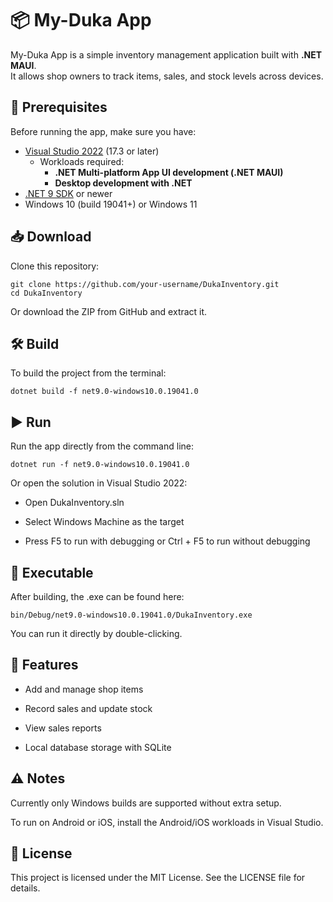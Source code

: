 # 📦 My-Duka App

My-Duka App is a simple inventory management application built with **.NET MAUI**.  
It allows shop owners to track items, sales, and stock levels across devices.

## 🚀 Prerequisites

Before running the app, make sure you have:

- [Visual Studio 2022](https://visualstudio.microsoft.com/vs/) (17.3 or later)  
  - Workloads required:  
    - **.NET Multi-platform App UI development (.NET MAUI)**  
    - **Desktop development with .NET**  
- [.NET 9 SDK](https://dotnet.microsoft.com/en-us/download) or newer  
- Windows 10 (build 19041+) or Windows 11

## 📥 Download

Clone this repository:

```
git clone https://github.com/your-username/DukaInventory.git
cd DukaInventory
```
Or download the ZIP from GitHub and extract it.

## 🛠️ Build

To build the project from the terminal:

```
dotnet build -f net9.0-windows10.0.19041.0
```

## ▶️ Run

Run the app directly from the command line:

```
dotnet run -f net9.0-windows10.0.19041.0
```

Or open the solution in Visual Studio 2022:

- Open DukaInventory.sln

- Select Windows Machine as the target

- Press F5 to run with debugging or Ctrl + F5 to run without debugging

## 📂 Executable

After building, the .exe can be found here:

```
bin/Debug/net9.0-windows10.0.19041.0/DukaInventory.exe
```

You can run it directly by double-clicking.

## 📖 Features
- Add and manage shop items

- Record sales and update stock

- View sales reports

- Local database storage with SQLite

## ⚠️ Notes
Currently only Windows builds are supported without extra setup.

To run on Android or iOS, install the Android/iOS workloads in Visual Studio.

## 📝 License
This project is licensed under the MIT License. See the LICENSE file for details.
